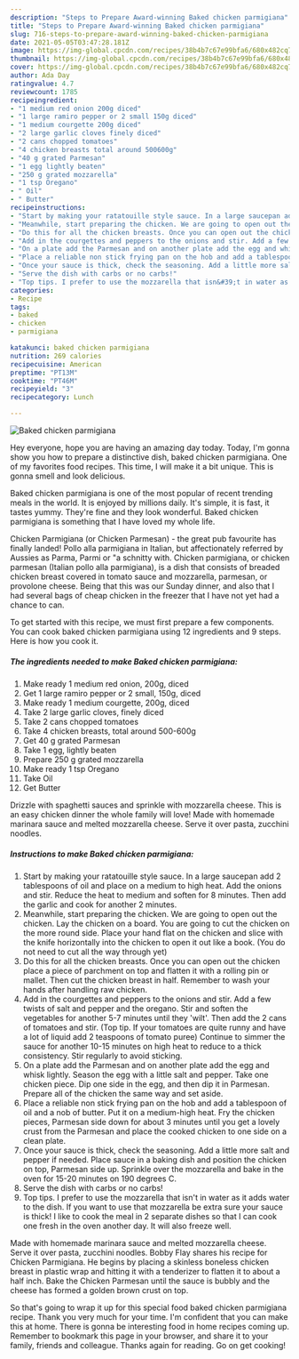 ```yaml
---
description: "Steps to Prepare Award-winning Baked chicken parmigiana"
title: "Steps to Prepare Award-winning Baked chicken parmigiana"
slug: 716-steps-to-prepare-award-winning-baked-chicken-parmigiana
date: 2021-05-05T03:47:28.181Z
image: https://img-global.cpcdn.com/recipes/38b4b7c67e99bfa6/680x482cq70/baked-chicken-parmigiana-recipe-main-photo.jpg
thumbnail: https://img-global.cpcdn.com/recipes/38b4b7c67e99bfa6/680x482cq70/baked-chicken-parmigiana-recipe-main-photo.jpg
cover: https://img-global.cpcdn.com/recipes/38b4b7c67e99bfa6/680x482cq70/baked-chicken-parmigiana-recipe-main-photo.jpg
author: Ada Day
ratingvalue: 4.7
reviewcount: 1785
recipeingredient:
- "1 medium red onion 200g diced"
- "1 large ramiro pepper or 2 small 150g diced"
- "1 medium courgette 200g diced"
- "2 large garlic cloves finely diced"
- "2 cans chopped tomatoes"
- "4 chicken breasts total around 500600g"
- "40 g grated Parmesan"
- "1 egg lightly beaten"
- "250 g grated mozzarella"
- "1 tsp Oregano"
- " Oil"
- " Butter"
recipeinstructions:
- "Start by making your ratatouille style sauce. In a large saucepan add 2 tablespoons of oil and place on a medium to high heat. Add the onions and stir. Reduce the heat to medium and soften for 8 minutes. Then add the garlic and cook for another 2 minutes."
- "Meanwhile, start preparing the chicken. We are going to open out the chicken. Lay the chicken on a board. You are going to cut the chicken on the more round side. Place your hand flat on the chicken and slice with the knife horizontally into the chicken to open it out like a book. (You do not need to cut all the way through yet)"
- "Do this for all the chicken breasts. Once you can open out the chicken place a piece of parchment on top and flatten it with a rolling pin or mallet. Then cut the chicken breast in half. Remember to wash your hands after handling raw chicken."
- "Add in the courgettes and peppers to the onions and stir. Add a few twists of salt and pepper and the oregano. Stir and soften the vegetables for another 5-7 minutes until they &#39;wilt&#39;. Then add the 2 cans of tomatoes and stir. (Top tip. If your tomatoes are quite runny and have a lot of liquid add 2 teaspoons of tomato puree) Continue to simmer the sauce for another 10-15 minutes on high heat to reduce to a thick consistency. Stir regularly to avoid sticking."
- "On a plate add the Parmesan and on another plate add the egg and whisk lightly. Season the egg with a little salt and pepper. Take one chicken piece. Dip one side in the egg, and then dip it in Parmesan. Prepare all of the chicken the same way and set aside."
- "Place a reliable non stick frying pan on the hob and add a tablespoon of oil and a nob of butter. Put it on a medium-high heat. Fry the chicken pieces, Parmesan side down for about 3 minutes until you get a lovely crust from the Parmesan and place the cooked chicken to one side on a clean plate."
- "Once your sauce is thick, check the seasoning. Add a little more salt and pepper if needed. Place sauce in a baking dish and position the chicken on top, Parmesan side up. Sprinkle over the mozzarella and bake in the oven for 15-20 minutes on 190 degrees C."
- "Serve the dish with carbs or no carbs!"
- "Top tips. I prefer to use the mozzarella that isn&#39;t in water as it adds water to the dish. If you want to use that mozzarella be extra sure your sauce is thick! I like to cook the meal in 2 separate dishes so that I can cook one fresh in the oven another day. It will also freeze well."
categories:
- Recipe
tags:
- baked
- chicken
- parmigiana

katakunci: baked chicken parmigiana 
nutrition: 269 calories
recipecuisine: American
preptime: "PT13M"
cooktime: "PT46M"
recipeyield: "3"
recipecategory: Lunch

---
```



![Baked chicken parmigiana](https://img-global.cpcdn.com/recipes/38b4b7c67e99bfa6/680x482cq70/baked-chicken-parmigiana-recipe-main-photo.jpg)

Hey everyone, hope you are having an amazing day today. Today, I'm gonna show you how to prepare a distinctive dish, baked chicken parmigiana. One of my favorites food recipes. This time, I will make it a bit unique. This is gonna smell and look delicious.

Baked chicken parmigiana is one of the most popular of recent trending meals in the world. It is enjoyed by millions daily. It's simple, it is fast, it tastes yummy. They're fine and they look wonderful. Baked chicken parmigiana is something that I have loved my whole life.

Chicken Parmigiana (or Chicken Parmesan) - the great pub favourite has finally landed! Pollo alla parmigiana in Italian, but affectionately referred by Aussies as Parma, Parmi or &#34;a schnitty with. Chicken parmigiana, or chicken parmesan (Italian pollo alla parmigiana), is a dish that consists of breaded chicken breast covered in tomato sauce and mozzarella, parmesan, or provolone cheese. Being that this was our Sunday dinner, and also that I had several bags of cheap chicken in the freezer that I have not yet had a chance to can.


To get started with this recipe, we must first prepare a few components. You can cook baked chicken parmigiana using 12 ingredients and 9 steps. Here is how you cook it.

<!--inarticleads1-->

##### The ingredients needed to make Baked chicken parmigiana:

1. Make ready 1 medium red onion, 200g, diced
1. Get 1 large ramiro pepper or 2 small, 150g, diced
1. Make ready 1 medium courgette, 200g, diced
1. Take 2 large garlic cloves, finely diced
1. Take 2 cans chopped tomatoes
1. Take 4 chicken breasts, total around 500-600g
1. Get 40 g grated Parmesan
1. Take 1 egg, lightly beaten
1. Prepare 250 g grated mozzarella
1. Make ready 1 tsp Oregano
1. Take  Oil
1. Get  Butter


Drizzle with spaghetti sauces and sprinkle with mozzarella cheese. This is an easy chicken dinner the whole family will love! Made with homemade marinara sauce and melted mozzarella cheese. Serve it over pasta, zucchini noodles. 

<!--inarticleads2-->

##### Instructions to make Baked chicken parmigiana:

1. Start by making your ratatouille style sauce. In a large saucepan add 2 tablespoons of oil and place on a medium to high heat. Add the onions and stir. Reduce the heat to medium and soften for 8 minutes. Then add the garlic and cook for another 2 minutes.
1. Meanwhile, start preparing the chicken. We are going to open out the chicken. Lay the chicken on a board. You are going to cut the chicken on the more round side. Place your hand flat on the chicken and slice with the knife horizontally into the chicken to open it out like a book. (You do not need to cut all the way through yet)
1. Do this for all the chicken breasts. Once you can open out the chicken place a piece of parchment on top and flatten it with a rolling pin or mallet. Then cut the chicken breast in half. Remember to wash your hands after handling raw chicken.
1. Add in the courgettes and peppers to the onions and stir. Add a few twists of salt and pepper and the oregano. Stir and soften the vegetables for another 5-7 minutes until they &#39;wilt&#39;. Then add the 2 cans of tomatoes and stir. (Top tip. If your tomatoes are quite runny and have a lot of liquid add 2 teaspoons of tomato puree) Continue to simmer the sauce for another 10-15 minutes on high heat to reduce to a thick consistency. Stir regularly to avoid sticking.
1. On a plate add the Parmesan and on another plate add the egg and whisk lightly. Season the egg with a little salt and pepper. Take one chicken piece. Dip one side in the egg, and then dip it in Parmesan. Prepare all of the chicken the same way and set aside.
1. Place a reliable non stick frying pan on the hob and add a tablespoon of oil and a nob of butter. Put it on a medium-high heat. Fry the chicken pieces, Parmesan side down for about 3 minutes until you get a lovely crust from the Parmesan and place the cooked chicken to one side on a clean plate.
1. Once your sauce is thick, check the seasoning. Add a little more salt and pepper if needed. Place sauce in a baking dish and position the chicken on top, Parmesan side up. Sprinkle over the mozzarella and bake in the oven for 15-20 minutes on 190 degrees C.
1. Serve the dish with carbs or no carbs!
1. Top tips. I prefer to use the mozzarella that isn&#39;t in water as it adds water to the dish. If you want to use that mozzarella be extra sure your sauce is thick! I like to cook the meal in 2 separate dishes so that I can cook one fresh in the oven another day. It will also freeze well.


Made with homemade marinara sauce and melted mozzarella cheese. Serve it over pasta, zucchini noodles. Bobby Flay shares his recipe for Chicken Parmigiana. He begins by placing a skinless boneless chicken breast in plastic wrap and hitting it with a tenderizer to flatten it to about a half inch. Bake the Chicken Parmesan until the sauce is bubbly and the cheese has formed a golden brown crust on top. 

So that's going to wrap it up for this special food baked chicken parmigiana recipe. Thank you very much for your time. I'm confident that you can make this at home. There is gonna be interesting food in home recipes coming up. Remember to bookmark this page in your browser, and share it to your family, friends and colleague. Thanks again for reading. Go on get cooking!
